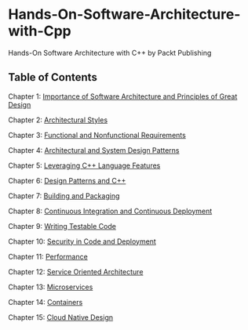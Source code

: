 # Hands-On-Software-Architecture-with-Cpp
Hands-On Software Architecture with C++ by Packt Publishing

## Table of Contents

Chapter 1: [Importance of Software Architecture and Principles of Great
Design](Chapter01)

Chapter 2: [Architectural Styles](ch02)

Chapter 3: [Functional and Nonfunctional Requirements](ch03)

Chapter 4: [Architectural and System Design Patterns](ch04)

Chapter 5: [Leveraging C++ Language Features](ch05)

Chapter 6: [Design Patterns and C++](ch06)

Chapter 7: [Building and Packaging](ch07)

Chapter 8: [Continuous Integration and Continuous Deployment](ch08)

Chapter 9: [Writing Testable Code](ch09)

Chapter 10: [Security in Code and Deployment](ch10)

Chapter 11: [Performance](ch11)

Chapter 12: [Service Oriented Architecture](ch12)

Chapter 13: [Microservices](ch13)

Chapter 14: [Containers](ch14)

Chapter 15: [Cloud Native Design](ch15)
